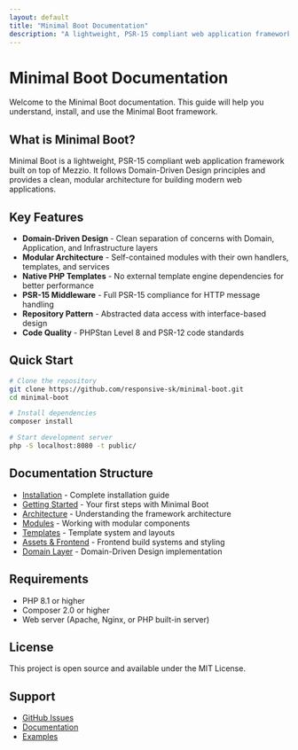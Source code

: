 ```yaml
---
layout: default
title: "Minimal Boot Documentation"
description: "A lightweight, PSR-15 compliant web application framework with Domain-Driven Design principles"
---
```


# Minimal Boot Documentation

Welcome to the Minimal Boot documentation. This guide will help you understand, install, and use the Minimal Boot framework.

## What is Minimal Boot?

Minimal Boot is a lightweight, PSR-15 compliant web application framework built on top of Mezzio. It follows Domain-Driven Design principles and provides a clean, modular architecture for building modern web applications.

## Key Features

- **Domain-Driven Design** - Clean separation of concerns with Domain, Application, and Infrastructure layers
- **Modular Architecture** - Self-contained modules with their own handlers, templates, and services
- **Native PHP Templates** - No external template engine dependencies for better performance
- **PSR-15 Middleware** - Full PSR-15 compliance for HTTP message handling
- **Repository Pattern** - Abstracted data access with interface-based design
- **Code Quality** - PHPStan Level 8 and PSR-12 code standards

## Quick Start

```bash
# Clone the repository
git clone https://github.com/responsive-sk/minimal-boot.git
cd minimal-boot

# Install dependencies
composer install

# Start development server
php -S localhost:8080 -t public/
```

## Documentation Structure

- [Installation](book/installation/) - Complete installation guide
- [Getting Started](book/getting-started/) - Your first steps with Minimal Boot
- [Architecture](book/architecture/) - Understanding the framework architecture
- [Modules](book/modules/) - Working with modular components
- [Templates](book/templates/) - Template system and layouts
- [Assets & Frontend](book/assets/) - Frontend build systems and styling
- [Domain Layer](book/domain/) - Domain-Driven Design implementation

## Requirements

- PHP 8.1 or higher
- Composer 2.0 or higher
- Web server (Apache, Nginx, or PHP built-in server)

## License

This project is open source and available under the MIT License.

## Support

- [GitHub Issues](https://github.com/responsive-sk/minimal-boot/issues)
- [Documentation](https://github.com/responsive-sk/minimal-boot/tree/main/docs)
- [Examples](https://github.com/responsive-sk/minimal-boot/tree/main/examples)
